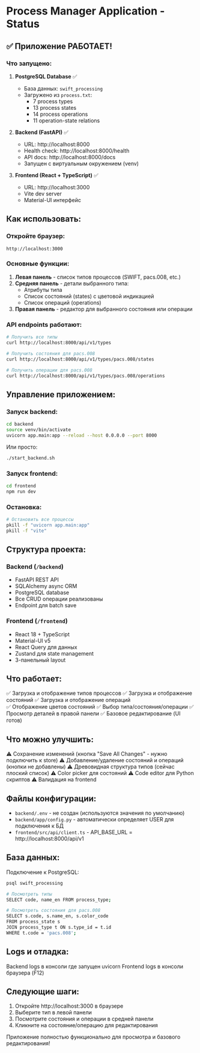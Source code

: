 # Process Manager Application - Status

## ✅ Приложение РАБОТАЕТ!

### Что запущено:

1. **PostgreSQL Database** ✅
   - База данных: `swift_processing`
   - Загружено из `process.txt`:
     - 7 process types
     - 13 process states  
     - 14 process operations
     - 11 operation-state relations

2. **Backend (FastAPI)** ✅
   - URL: http://localhost:8000
   - Health check: http://localhost:8000/health
   - API docs: http://localhost:8000/docs
   - Запущен с виртуальным окружением (venv)

3. **Frontend (React + TypeScript)** ✅
   - URL: http://localhost:3000
   - Vite dev server
   - Material-UI интерфейс

## Как использовать:

### Откройте браузер:
```
http://localhost:3000
```

### Основные функции:

1. **Левая панель** - список типов процессов (SWIFT, pacs.008, etc.)
2. **Средняя панель** - детали выбранного типа:
   - Атрибуты типа
   - Список состояний (states) с цветовой индикацией
   - Список операций (operations)
3. **Правая панель** - редактор для выбранного состояния или операции

### API endpoints работают:

```bash
# Получить все типы
curl http://localhost:8000/api/v1/types

# Получить состояния для pacs.008
curl http://localhost:8000/api/v1/types/pacs.008/states

# Получить операции для pacs.008
curl http://localhost:8000/api/v1/types/pacs.008/operations
```

## Управление приложением:

### Запуск backend:
```bash
cd backend
source venv/bin/activate
uvicorn app.main:app --reload --host 0.0.0.0 --port 8000
```

Или просто:
```bash
./start_backend.sh
```

### Запуск frontend:
```bash
cd frontend
npm run dev
```

### Остановка:
```bash
# Остановить все процессы
pkill -f "uvicorn app.main:app"
pkill -f "vite"
```

## Структура проекта:

### Backend (`/backend`)
- FastAPI REST API
- SQLAlchemy async ORM
- PostgreSQL database
- Все CRUD операции реализованы
- Endpoint для batch save

### Frontend (`/frontend`)
- React 18 + TypeScript
- Material-UI v5
- React Query для данных
- Zustand для state management
- 3-панельный layout

## Что работает:

✅ Загрузка и отображение типов процессов
✅ Загрузка и отображение состояний
✅ Загрузка и отображение операций  
✅ Отображение цветов состояний
✅ Выбор типа/состояния/операции
✅ Просмотр деталей в правой панели
✅ Базовое редактирование (UI готов)

## Что можно улучшить:

⚠️ Сохранение изменений (кнопка "Save All Changes" - нужно подключить к store)
⚠️ Добавление/удаление состояний и операций (кнопки не добавлены)
⚠️ Древовидная структура типов (сейчас плоский список)
⚠️ Color picker для состояний
⚠️ Code editor для Python скриптов
⚠️ Валидация на frontend

## Файлы конфигурации:

- `backend/.env` - не создан (используются значения по умолчанию)
- `backend/app/config.py` - автоматически определяет USER для подключения к БД
- `frontend/src/api/client.ts` - API_BASE_URL = http://localhost:8000/api/v1

## База данных:

Подключение к PostgreSQL:
```bash
psql swift_processing

# Посмотреть типы
SELECT code, name_en FROM process_type;

# Посмотреть состояния для pacs.008
SELECT s.code, s.name_en, s.color_code 
FROM process_state s 
JOIN process_type t ON s.type_id = t.id 
WHERE t.code = 'pacs.008';
```

## Logs и отладка:

Backend logs в консоли где запущен uvicorn
Frontend logs в консоли браузера (F12)

## Следующие шаги:

1. Откройте http://localhost:3000 в браузере
2. Выберите тип в левой панели
3. Посмотрите состояния и операции в средней панели
4. Кликните на состояние/операцию для редактирования

Приложение полностью функционально для просмотра и базового редактирования!


